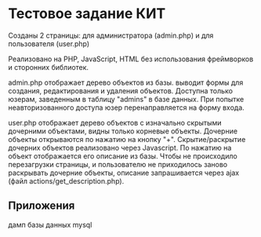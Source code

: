# Тестовое задание КИТ
<p>Созданы 2 страницы: для администратора (admin.php) и для пользователя (user.php)</p>
<p>Реализовано на PHP, JavaScript, HTML без использования фреймворков и сторонних библиотек.</p>

<p>admin.php отображает дерево объектов из базы. выводит формы для создания, редактирования и удаления объектов. Доступна только юзерам, заведенным в таблицу "admins" в базе данных. При попытке неавторизованного доступа юзер перенаправляется на форму входа.</p>

<p>user.php отображает дерево объектов с изначально скрытыми дочерними объектами, видны только корневые объекты. Дочерние объекты открываются по нажатию на кнопку "+". Скрытие/раскрытие дочерних объектов реализовано через Javascript. По нажатию на объект отображается его описание из базы. Чтобы не происходило перезагрузки страницы, и пользователю не приходилось заново раскрывать дочерние объекты, описание запрашивается через ajax (файл actions/get_description.php). </p>

<h2>Приложения</h2>
<p>дамп базы данных mysql</p>
